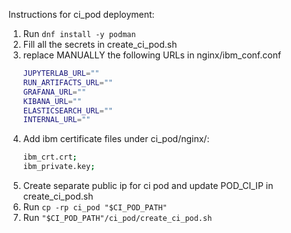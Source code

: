 Instructions for ci_pod deployment:

1. Run `dnf install -y podman`
2. Fill all the secrets in create_ci_pod.sh
3. replace MANUALLY the following URLs in nginx/ibm_conf.conf
     ```sh
     JUPYTERLAB_URL=""
     RUN_ARTIFACTS_URL=""
     GRAFANA_URL=""
     KIBANA_URL=""
     ELASTICSEARCH_URL=""
     INTERNAL_URL=""
     ```
4. Add ibm certificate files under ci_pod/nginx/:
     ```sh
     ibm_crt.crt;
     ibm_private.key;
    ```
5. Create separate public ip for ci pod and update POD_CI_IP in create_ci_pod.sh
6. Run `cp -rp ci_pod "$CI_POD_PATH"`
7. Run `"$CI_POD_PATH"/ci_pod/create_ci_pod.sh`
